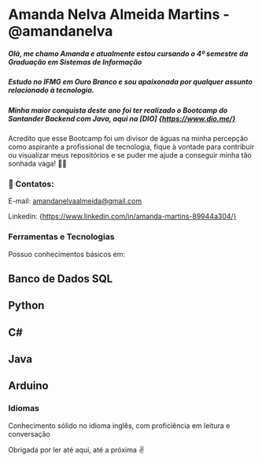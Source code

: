 # Amanda Nelva Almeida Martins - @amandanelva

##### Olá, me chamo Amanda e atualmente estou cursando o 4º semestre da Graduação em Sistemas de Informação
##### Estudo no IFMG em Ouro Branco e sou apaixonada por qualquer assunto relacionado à tecnologia.
#####    Minha maior conquista deste ano foi ter realizado o Bootcamp do Santander Backend com Java, aqui na [DIO] {https://www.dio.me/}

Acredito que esse Bootcamp foi um divisor de águas na minha percepção como aspirante a profissional de tecnologia, fique à vontade para contribuir ou visualizar meus repositórios e se puder me ajude a conseguir minha tão sonhada vaga! 👩‍💻

### 📒 Contatos:

E-mail: amandanelvaalmeida@gmail.com  

Linkedin: {https://www.linkedin.com/in/amanda-martins-89944a304/}

### Ferramentas e Tecnologias

Possuo conhecimentos básicos em:
## Banco de Dados SQL
## Python
## C#
## Java
## Arduino

### Idiomas

Conhecimento sólido no idioma inglês, com proficiência em leitura e conversação

Obrigada por ler até aqui, até a próxima ✌️
